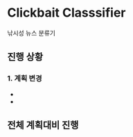 Clickbait Classsifier
=====================
낚시성 뉴스 분류기

## 진행 상황

### 1. 계획 변경
+ 

+ 


## 전체 계획대비 진행 
